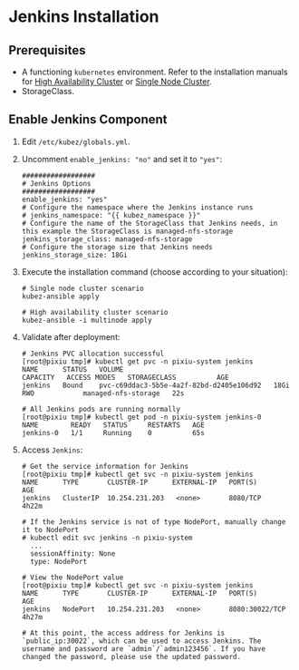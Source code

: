 # Jenkins Installation

## Prerequisites

- A functioning `kubernetes` environment. Refer to the installation manuals for [High Availability Cluster](../install/multinode.md) or [Single Node Cluster](../install/all-in-one.md).
- StorageClass.

## Enable Jenkins Component

1. Edit `/etc/kubez/globals.yml`.

2. Uncomment `enable_jenkins: "no"` and set it to `"yes"`:

    ```shell
    ##################
    # Jenkins Options
    ##################
    enable_jenkins: "yes"
    # Configure the namespace where the Jenkins instance runs
    # jenkins_namespace: "{{ kubez_namespace }}"
    # Configure the name of the StorageClass that Jenkins needs, in this example the StorageClass is managed-nfs-storage
    jenkins_storage_class: managed-nfs-storage
    # Configure the storage size that Jenkins needs
    jenkins_storage_size: 18Gi
    ```

3. Execute the installation command (choose according to your situation):

    ```shell
    # Single node cluster scenario
    kubez-ansible apply

    # High availability cluster scenario
    kubez-ansible -i multinode apply
    ```

4. Validate after deployment:

    ```shell
    # Jenkins PVC allocation successful
    [root@pixiu tmp]# kubectl get pvc -n pixiu-system jenkins
    NAME      STATUS   VOLUME                                     CAPACITY   ACCESS MODES   STORAGECLASS          AGE
    jenkins   Bound    pvc-c69ddac3-5b5e-4a2f-82bd-d2405e106d92   18Gi       RWO            managed-nfs-storage   22s

    # All Jenkins pods are running normally
    [root@pixiu tmp]# kubectl get pod -n pixiu-system jenkins-0
    NAME        READY   STATUS     RESTARTS   AGE
    jenkins-0   1/1     Running    0          65s
    ```

5. Access `Jenkins`:

    ```shell
    # Get the service information for Jenkins
    [root@pixiu tmp]# kubectl get svc -n pixiu-system jenkins
    NAME      TYPE       CLUSTER-IP      EXTERNAL-IP   PORT(S)          AGE
    jenkins   ClusterIP  10.254.231.203   <none>       8080/TCP        4h22m

    # If the Jenkins service is not of type NodePort, manually change it to NodePort
    # kubectl edit svc jenkins -n pixiu-system
      ...
      sessionAffinity: None
      type: NodePort

    # View the NodePort value
    [root@pixiu tmp]# kubectl get svc -n pixiu-system jenkins
    NAME      TYPE       CLUSTER-IP      EXTERNAL-IP   PORT(S)          AGE
    jenkins   NodePort   10.254.231.203   <none>       8080:30022/TCP   4h27m

    # At this point, the access address for Jenkins is `public_ip:30022`, which can be used to access Jenkins. The username and password are `admin`/`admin123456`. If you have changed the password, please use the updated password.
    ```
